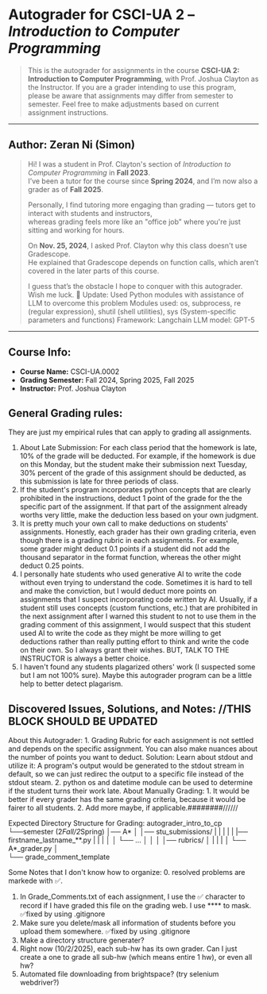 # Autograder for CSCI-UA 2 – *Introduction to Computer Programming*
> This is the autograder for assignments in the course **CSCI-UA 2: Introduction to Computer Programming**, with Prof. Joshua Clayton as the Instructor. 
> If you are a grader intending to use this program, please be aware that assignments may differ from semester to semester. Feel free to make adjustments based on current assignment instructions.

---
## Author: **Zeran Ni (Simon)**
> Hi! I was a student in Prof. Clayton's section of *Introduction to Computer Programming* in **Fall 2023**.  
> I’ve been a tutor for the course since **Spring 2024**, and I’m now also a grader as of **Fall 2025**.  
>  
> Personally, I find tutoring more engaging than grading — tutors get to interact with students and instructors,  
> whereas grading feels more like an "office job" where you're just sitting and working for hours.  
>  
> On **Nov. 25, 2024**, I asked Prof. Clayton why this class doesn't use Gradescope.  
> He explained that Gradescope depends on function calls, which aren’t covered in the later parts of this course.  
>  
> I guess that’s the obstacle I hope to conquer with this autograder. Wish me luck. 🚀
>     Update: Used Python modules with assistance of LLM to overcome this problem
>         Modules used:
>             os,
>             subprocess,
>             re (regular expression),
>             shutil (shell utilities),
>             sys (System-specific parameters and functions)
>         Framework:
>             Langchain
>         LLM model:
>             GPT-5
---

## Course Info:
- **Course Name:** CSCI-UA.0002
- **Grading Semester:** Fall 2024, Spring 2025, Fall 2025
- **Instructor:** Prof. Joshua Clayton  

## General Grading rules:
They are just my empirical rules that can apply to grading all assignments.
1. About Late Submission: For each class period that the homework is late, 10% of the grade will be deducted. For example, if the homework is due on this Monday, but the student make their submission next Tuesday, 30% percent of the grade of this assignment should be deducted, as this submission is late for three periods of class.
2. If the student's program incorporates python concepts that are clearly prohibited in the instructions, deduct 1 point of the grade for the the specific part of the assignment. If that part of the assignment already worths very little, make the deduction less based on your own judgment.
3. It is pretty much your own call to make deductions on students' assignments. Honestly, each grader has their own grading criteria, even though there is a grading rubric in each assignments. For example, some grader might deduct 0.1 points if a student did not add the thousand separator in the format function, whereas the other might deduct 0.25 points.
4. I personally hate students who used generative AI to write the code without even trying to understand the code. Sometimes it is hard to tell and make the conviction, but I would deduct more points on assignments that I suspect incorporating code written by AI. Usually, if a student still uses concepts (custom functions, etc.) that are prohibited in the next assignment after I warned this student to not to use them in the grading comment of this assignment, I would suspect that this student used AI to write the code as they might be more willing to get deductions rather than really putting effort to think and write the code on their own. So I always grant their wishes. BUT, TALK TO THE INSTRUCTOR is always a better choice.
5. I haven't found any students plagarized others' work (I suspected some but I am not 100% sure). Maybe this autograder program can be a little help to better detect plagarism.

## Discovered Issues, Solutions, and Notes: //THIS BLOCK SHOULD BE UPDATED
About this Autograder:
    1. Grading Rubric for each assignment is not settled and depends on the specific assignment. You can also make nuances about the number of points you want to deduct.
        Solution: Learn about stdout and utilize it: A program's output would be generated to the stdout stream in default, so we can just redirec the output to a specific file instead of the stdout steam.
    2. python os and datetime module can be used to determine if the student turns their work late.
About Manually Grading:
    1. It would be better if every grader has the same grading criteria, because it would be fairer to all students.
    2. Add more maybe, if applicable.########//////

Expected Directory Structure for Grading:
autograder_intro_to_cp
    └──semester (2*Fall/2*Spring)
        │── A*
        │   │── stu_submissions/
        |   |       |
        |   |       |── firstname_lastname_**.py
        |   |       |
        │   │       └── ...
        │   │
        │   │── rubrics/
        │   |
        |   |
        │   └── A*_grader.py
        │       
        └── grade_comment_template

Some Notes that I don't know how to organize:
0. resolved problems are markede with ✅.
1. In Grade_Comments.txt of each assignment, I use the ✅ character to record if I have graded this file on the grading web. I use **** to mask. ✅fixed by using .gitignore
3. Make sure you delete/mask all information of students before you upload them somewhere. ✅fixed by using .gitignore
4. Make a directory structure generater?
5. Right now (10/2/2025), each sub-hw has its own grader. Can I just create a one to grade all sub-hw (which means entire 1 hw), or even all hw?
6. Automated file downloading from brightspace? (try selenium webdriver?)
